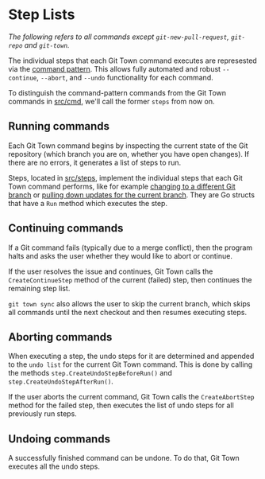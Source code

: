 # Step Lists

_The following refers to all commands except `git-new-pull-request`, `git-repo` and `git-town`._

The individual steps that each Git Town command executes are represested via the
[command pattern](https://en.wikipedia.org/wiki/Command_pattern).
This allows fully automated and robust `--continue`, `--abort`,
and `--undo` functionality for each command.

To distinguish the command-pattern commands from the Git Town commands in [src/cmd](../../src/cmd),
we'll call the former `steps` from now on.


## Running commands

Each Git Town command begins by inspecting the current state of the Git repository
(which branch you are on, whether you have open changes).
If there are no errors, it generates a list of steps to run.

Steps, located in [src/steps](../../src/steps),
implement the individual steps that each Git Town command performs,
like for example [changing to a different Git branch](../../src/steps/checkout_branch_step.go)
or [pulling down updates for the current branch](../../src/steps/pull_branch_step.go).
They are Go structs that have a `Run` method which executes the step.


## Continuing commands

If a Git command fails (typically due to a merge conflict),
then the program halts and asks the user
whether they would like to abort or continue.

If the user resolves the issue and continues,
Git Town calls the `CreateContinueStep` method of the current (failed) step,
then continues the remaining step list.

`git town sync` also allows the user to skip the current branch,
which skips all commands until the next checkout and then resumes executing steps.


## Aborting commands

When executing a step, the undo steps for it are determined
and appended to the `undo list` for the current Git Town command.
This is done by calling the methods `step.CreateUndoStepBeforeRun()`
and `step.CreateUndoStepAfterRun()`.

If the user aborts the current command,
Git Town calls the `CreateAbortStep` method for the failed step,
then executes the list of undo steps for all previously run steps.


## Undoing commands

A successfully finished command can be undone.
To do that, Git Town executes all the undo steps.
